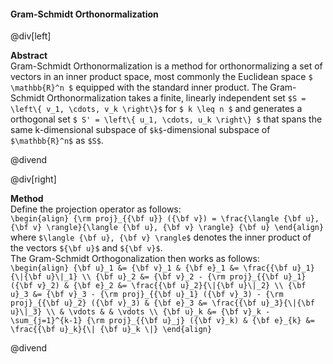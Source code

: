 #### Gram-Schmidt Orthonormalization

@div[left]

__Abstract__<br>
Gram-Schmidt Orthonormalization is a method for orthonormalizing a set of vectors in an inner product space, most commonly the Euclidean space `$ \mathbb{R}^n $` equipped with the standard inner product. The Gram-Schmidt Orthonormalization takes a finite, linearly independent set `$S = \left\{ v_1, \cdots, v_k \right\}$` for `$ k \leq n $` and generates a orthogonal set `$ S' = \left\{ u_1, \cdots, u_k \right\} $` that spans the same k-dimensional subspace of `$k$`-dimensional subspace of `$\mathbb{R}^n$` as `$S$`.

@divend

@div[right]

__Method__<br>
Define the projection operator as follows:<br>
`\begin{align} {\rm proj}_{{\bf u}} ({\bf v}) = \frac{\langle {\bf u}, {\bf v} \rangle}{\langle {\bf u}, {\bf v} \rangle} {\bf u} \end{align}`
where `$\langle {\bf u}, {\bf v} \rangle$` denotes the inner product of the vectors `${\bf u}$` and `${\bf v}$`.<br>
The Gram-Schmidt Orthogonalization then works as follows:<br>
`\begin{align} {\bf u}_1 &= {\bf v}_1 & {\bf e}_1 &= \frac{{\bf u}_1}{\|{\bf u}\|_1} \\ {\bf u}_2 &= {\bf v}_2 - {\rm proj}_{{\bf u}_1} ({\bf v}_2) & {\bf e}_2 &= \frac{{\bf u}_2}{\|{\bf u}\|_2} \\ {\bf u}_3 &= {\bf v}_3 - {\rm proj}_{{\bf u}_1} ({\bf v}_3) - {\rm proj}_{{\bf u}_2} ({\bf v}_3) & {\bf e}_3 &= \frac{{\bf u}_3}{\|{\bf u}\|_3} \\ & \vdots & & \vdots \\ {\bf u}_k &= {\bf v}_k - \sum_{j=1}^{k-1} {\rm proj}_{{\bf u}_j} ({\bf v}_k) & {\bf e}_{k} &= \frac{{\bf u}_k}{\| {\bf u}_k \|} \end{align}`

@divend